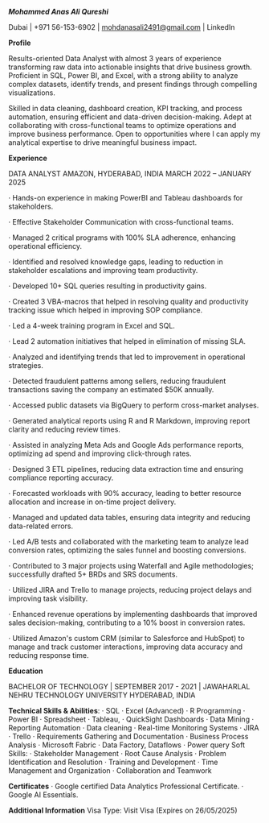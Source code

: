 ***Mohammed Anas Ali Qureshi***

Dubai | +971 56-153-6902 | mohdanasali2491@gmail.com | LinkedIn

**Profile**

Results-oriented Data Analyst with almost 3 years of experience transforming raw data into actionable insights that drive business growth. Proficient in SQL, Power BI, and Excel, with a strong ability to analyze complex datasets, identify trends, and present findings through compelling visualizations.

Skilled in data cleaning, dashboard creation, KPI tracking, and process automation, ensuring efficient and data-driven decision-making. Adept at collaborating with cross-functional teams to optimize operations and improve business performance.
Open to opportunities where I can apply my analytical expertise to drive meaningful business impact.

**Experience**

DATA ANALYST 
AMAZON, HYDERABAD, INDIA MARCH 2022 – JANUARY 2025

·	Hands-on experience in making PowerBI and Tableau dashboards for stakeholders.

·	Effective Stakeholder Communication with cross-functional teams.

·	Managed 2 critical programs with 100% SLA adherence, enhancing operational efficiency.

·	Identified and resolved knowledge gaps, leading to reduction in stakeholder escalations and improving team productivity.

·	Developed 10+ SQL queries resulting in productivity gains.

·	Created 3 VBA-macros that helped in resolving quality and productivity tracking issue which helped in improving SOP compliance.

·	Led a 4-week training program in Excel and SQL.

·	Lead 2 automation initiatives that helped in elimination of missing SLA.

·	Analyzed and identifying trends that led to improvement in operational strategies.

·	Detected fraudulent patterns among sellers, reducing fraudulent transactions saving the company an estimated $50K annually.

·	Accessed public datasets via BigQuery to perform cross-market analyses.

·	Generated analytical reports using R and R Markdown, improving report clarity and reducing review times.

·	Assisted in analyzing Meta Ads and Google Ads performance reports, optimizing ad spend and improving click-through rates.

·	Designed 3 ETL pipelines, reducing data extraction time and ensuring compliance reporting accuracy.

·	Forecasted workloads with 90% accuracy, leading to better resource allocation and increase in on-time project delivery.

·	Managed and updated data tables, ensuring data integrity and reducing data-related errors.

·	Led A/B tests and collaborated with the marketing team to analyze lead conversion rates, optimizing the sales funnel and boosting conversions.

·	Contributed to 3 major projects using Waterfall and Agile methodologies; successfully drafted 5+ BRDs and SRS documents.

·	Utilized JIRA and Trello to manage projects, reducing project delays and improving task visibility.

·	Enhanced revenue operations by implementing dashboards that improved sales decision-making, contributing to a 10% boost in conversion rates.

·	Utilized Amazon's custom CRM (similar to Salesforce and HubSpot) to manage and track customer interactions, improving data accuracy and reducing response time.


**Education**

BACHELOR OF TECHNOLOGY | SEPTEMBER 2017 - 2021 | 
JAWAHARLAL NEHRU TECHNOLOGY UNIVERSITY HYDERABAD, INDIA

**Technical Skills & Abilities**:
·	SQL 
·	Excel (Advanced) 
·	R Programming
·	Power BI
·	Spreadsheet
·	Tableau, 
·	QuickSight Dashboards
·	Data Mining
·	Reporting Automation 
·	Data cleaning
·	Real-time Monitoring Systems 
·	JIRA 
·	Trello
·	Requirements Gathering and Documentation
·	Business Process Analysis
·	Microsoft Fabric 
·	Data Factory, Dataflows 
·	Power query	Soft Skills:
·	Stakeholder Management
·	Root Cause Analysis
·	Problem Identification and Resolution
·	Training and Development
·	Time Management and Organization
·	Collaboration and Teamwork


**Certificates**
·	Google certified Data Analytics Professional Certificate.
·	Google AI Essentials.


**Additional Information**
Visa Type: Visit Visa (Expires on 26/05/2025)

